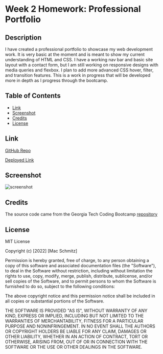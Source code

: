 # Week 2 Homework: Professional Portfolio

## Description

I have created a professional portfolio to showcase my web development work. It is very basic at the moment and is meant to show my current understanding of HTML and CSS. I have a working nav bar and basic site layout with a contact form, but I am still working on responsive designs with media queries and flexbox. I plan to add more advanced CSS hover, filter, and transition features. This is a work in progress that will be developed more in depth as I progress through the bootcamp.

## Table of Contents

- [Link](#link)
- [Screenshot](#screenshot)
- [Credits](#credits)
- [License](#license)

## Link

[GitHub Repo](https://github.com/mschmitzzz/hw-2-professional-portfolio)

[Deployed Link]()

## Screenshot

![screenshot](develop/assets/images/screenshot.png)

## Credits

The source code came from the Georgia Tech Coding Bootcamp [repository](https://gt.bootcampcontent.com/GT-Coding-Boot-Camp/GT-VIRT-FSF-PT-02-2022-U-LOL)

## License

MIT License

Copyright (c) [2022] [Mac Schmitz]

Permission is hereby granted, free of charge, to any person obtaining a copy
of this software and associated documentation files (the "Software"), to deal
in the Software without restriction, including without limitation the rights
to use, copy, modify, merge, publish, distribute, sublicense, and/or sell
copies of the Software, and to permit persons to whom the Software is
furnished to do so, subject to the following conditions:

The above copyright notice and this permission notice shall be included in all
copies or substantial portions of the Software.

THE SOFTWARE IS PROVIDED "AS IS", WITHOUT WARRANTY OF ANY KIND, EXPRESS OR
IMPLIED, INCLUDING BUT NOT LIMITED TO THE WARRANTIES OF MERCHANTABILITY,
FITNESS FOR A PARTICULAR PURPOSE AND NONINFRINGEMENT. IN NO EVENT SHALL THE
AUTHORS OR COPYRIGHT HOLDERS BE LIABLE FOR ANY CLAIM, DAMAGES OR OTHER
LIABILITY, WHETHER IN AN ACTION OF CONTRACT, TORT OR OTHERWISE, ARISING FROM,
OUT OF OR IN CONNECTION WITH THE SOFTWARE OR THE USE OR OTHER DEALINGS IN THE
SOFTWARE.
